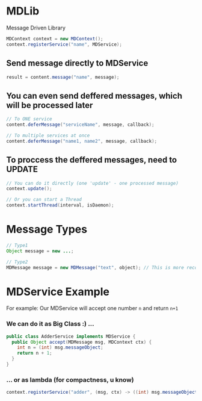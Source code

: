 # MDLib
Message Driven Library

```java
MDContext context = new MDContext();
context.registerService("name", MDService);
```

## Send message directly to MDService
```java
result = content.message("name", message);
```

## You can even send deffered messages, which will be processed later
```java
// To ONE service
content.deferMessage("serviceName", message, callback);

// To multiple services at once
content.deferMessage("name1, name2", message, callback);
```

## To proccess the deffered messages, need to UPDATE
```java
// You can do it directly (one 'update' - one processed message)
context.update();

// Or you can start a Thread
context.startThread(interval, isDaemon);
```

# Message Types
```java
// Type1
Object message = new ...;

// Type2
MDMessage message = new MDMessage("text", object); // This is more recommended! :)
```

# MDService Example
For example: Our MDService will accept one number `n` and return `n+1`<br>
### We can do it as Big Class :) ...
```java
public class AdderService implements MDService {
  public Object accept(MDMessage msg, MDContext ctx) {
    int n = (int) msg.messageObject;
    return n + 1;
  }
}
```
### ... or as lambda (for compactness, u know)
```java
context.registerService("adder", (msg, ctx) -> ((int) msg.messageObject) + 1); // YEP!
```

